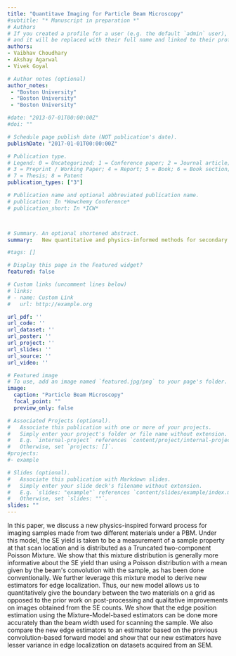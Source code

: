 ```yaml
---
title: "Quantitave Imaging for Particle Beam Microscopy"
#subtitle: "* Manuscript in preparation *"
# Authors
# If you created a profile for a user (e.g. the default `admin` user), write the username (folder name) here 
# and it will be replaced with their full name and linked to their profile.
authors:
- Vaibhav Choudhary
- Akshay Agarwal
- Vivek Goyal

# Author notes (optional)
author_notes:
 - "Boston University"
 - "Boston University"
 - "Boston University"

#date: "2013-07-01T00:00:00Z"
#doi: ""

# Schedule page publish date (NOT publication's date).
publishDate: "2017-01-01T00:00:00Z"

# Publication type.
# Legend: 0 = Uncategorized; 1 = Conference paper; 2 = Journal article;
# 3 = Preprint / Working Paper; 4 = Report; 5 = Book; 6 = Book section;
# 7 = Thesis; 8 = Patent
publication_types: ["3"]

# Publication name and optional abbreviated publication name.
# publication: In *Wowchemy Conference*
# publication_short: In *ICW*



# Summary. An optional shortened abstract.
summary:   New quantitative and physics-informed methods for secondary electron imaging in particle beam microscopy (*Manuscript in preparation* ).<span style="color:blue">Read more...</span>

#tags: []

# Display this page in the Featured widget?
featured: false

# Custom links (uncomment lines below)
# links:
# - name: Custom Link
#   url: http://example.org

url_pdf: ''
url_code: ''
url_dataset: ''
url_poster: ''
url_project: ''
url_slides: ''
url_source: ''
url_video: ''

# Featured image
# To use, add an image named `featured.jpg/png` to your page's folder. 
image:
  caption: "Particle Beam Microscopy"
  focal_point: ""
  preview_only: false

# Associated Projects (optional).
#   Associate this publication with one or more of your projects.
#   Simply enter your project's folder or file name without extension.
#   E.g. `internal-project` references `content/project/internal-project/index.md`.
#   Otherwise, set `projects: []`.
#projects:
#- example

# Slides (optional).
#   Associate this publication with Markdown slides.
#   Simply enter your slide deck's filename without extension.
#   E.g. `slides: "example"` references `content/slides/example/index.md`.
#   Otherwise, set `slides: ""`.
slides: ""
---
```


In this paper, we discuss a new physics-inspired forward process for imaging samples made from two different materials under a PBM. Under this model, the SE yield is taken to be a measurement of a sample property at that scan location and is distributed as a Truncated two-component Poisson Mixture. We show that this mixture distribution is generally more informative about the SE yield than using a Poisson distribution with a mean given by the beam's convolution with the sample, as has been done conventionally.  We further leverage this mixture model to derive new estimators for edge localization. Thus, our new model allows us to quantitatively give the boundary between the two materials on a grid as opposed to the prior work on post-processing and qualitative improvements on images obtained from the SE counts. We show that the edge position estimation using the Mixture-Model-based estimators can be done more accurately than the beam width used for scanning the sample. We also compare the new edge estimators to an estimator based on the previous convolution-based forward model and show that our new estimators have lesser variance in edge localization on datasets acquired from an SEM.

